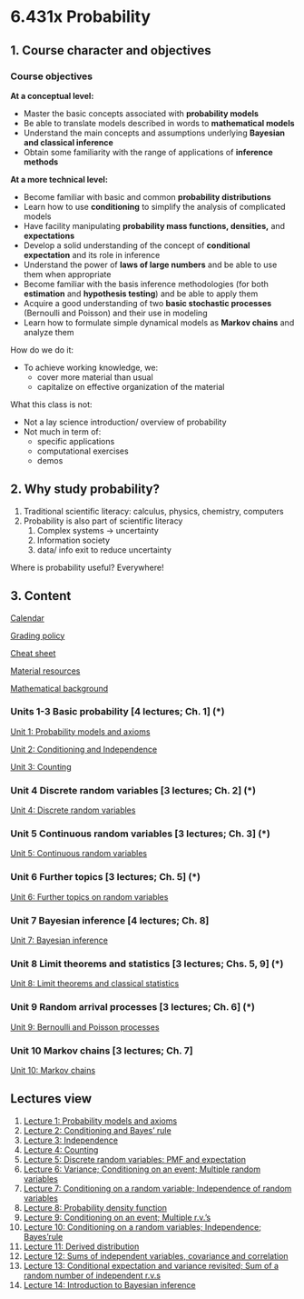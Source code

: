 # 6.431x Probability

## 1. Course character and objectives

### Course objectives

**At a conceptual level:**

- Master the basic concepts associated with **probability models**
- Be able to translate models described in words to **mathematical models**
- Understand the main concepts and assumptions underlying **Bayesian and classical inference**
- Obtain some familiarity with the range of applications of **inference methods**

**At a more technical level:**

- Become familiar with basic and common **probability distributions**
- Learn how to use **conditioning** to simplify the analysis of complicated models
- Have facility manipulating **probability mass functions, densities,** and **expectations**
- Develop a solid understanding of the concept of **conditional expectation** and its role in inference
- Understand the power of **laws of large numbers** and be able to use them when appropriate
- Become familiar with the basis inference methodologies (for both **estimation** and **hypothesis testing**) and be able to apply them
- Acquire a good understanding of two **basic stochastic processes** (Bernoulli and Poisson) and their use in modeling
- Learn how to formulate simple dynamical models as **Markov chains** and analyze them

How do we do it:

- To achieve working knowledge, we:
    - cover more material than usual
    - capitalize on effective organization of the material

What this class is not:

- Not a lay science introduction/ overview of probability
- Not much in term of:
    - specific applications
    - computational exercises
    - demos

## 2. Why study probability?

1. Traditional scientific literacy: calculus, physics, chemistry, computers
2. Probability is also part of scientific literacy
    1. Complex systems → uncertainty
    2. Information society
    3. data/ info exit to reduce uncertainty

Where is probability useful? Everywhere!

## 3. Content

[Calendar](study_notes/Calendar%20389bb719a7554faa8289ad6958edb2ce.md)

[Grading policy](study_notes/Grading%20policy%2008652a92cf9f461ab3a2111338b51bb4.md)

[Cheat sheet](study_notes/Cheat%20sheet%204394aea41da8498689ae6b6e033fc865.md)

[Material resources](study_notes/Material%20resources%20448c46f88f4e4997ad9a7df389287b64.md)

[Mathematical background](study_notes/Mathematical%20background%20514b06a51c0e4c578917c17f8f81c6e0.md)

### **Units 1-3** Basic probability [4 lectures; Ch. 1] (*)

[Unit 1: Probability models and axioms](study_notes/Unit%201%20Probability%20models%20and%20axioms%20b67b1a47557449e78f97d2073dfd1d98.md)

[Unit 2: Conditioning and Independence](study_notes/Unit%202%20Conditioning%20and%20Independence%207137eff04f6c489d9d2c37c1ae7dd0c8.md)

[Unit 3: Counting](study_notes/Unit%203%20Counting%207cbf2339e5f34195a84d3d67426faa8f.md)

### **Unit 4** Discrete random variables [3 lectures; Ch. 2] (*)

[Unit 4: Discrete random variables](study_notes/Unit%204%20Discrete%20random%20variables%2041cf21b82aa44d9098005a109263cc64.md)

### **Unit 5** Continuous random variables [3 lectures; Ch. 3] (*)

[Unit 5: Continuous random variables](study_notes/Unit%205%20Continuous%20random%20variables%202ef777e2df5e4110aba854247a590fb8.md)

### **Unit 6** Further topics [3 lectures; Ch. 5] (*)

[Unit 6: Further topics on random variables](study_notes/Unit%206%20Further%20topics%20on%20random%20variables%201fd874a2e1504c40be7a078a50794e40.md)

### **Unit 7** Bayesian inference [4 lectures; Ch. 8]

[Unit 7: Bayesian inference](study_notes/Unit%207%20Bayesian%20inference%209da02c265b674e0fb6c3a70c7d160d37.md)

### **Unit 8** Limit theorems and statistics [3 lectures; Chs. 5, 9] (*)

[Unit 8: Limit theorems and classical statistics](study_notes/Unit%208%20Limit%20theorems%20and%20classical%20statistics%207244e311a3714e47908f4d403e1d90b8.md)

### **Unit 9** Random arrival processes [3 lectures; Ch. 6] (*)

[Unit 9: Bernoulli and Poisson processes](study_notes/Unit%209%20Bernoulli%20and%20Poisson%20processes%203e0aa58afd1a48ec8192244f4674da63.md)

### **Unit 10** Markov chains [3 lectures; Ch. 7]

[Unit 10: Markov chains](study_notes/Unit%2010%20Markov%20chains%20dbea4041e4214472a31f4b3638a187d4.md)

## Lectures view

1. [Lecture 1: Probability models and axioms](study_notes/Unit%201%20Probability%20models%20and%20axioms%20b67b1a47557449e78f97d2073dfd1d98.md) 
2. [Lecture 2: Conditioning and Bayes’ rule](study_notes/Unit%202%20Conditioning%20and%20Independence%207137eff04f6c489d9d2c37c1ae7dd0c8.md) 
3. [Lecture 3: Independence](study_notes/Unit%202%20Conditioning%20and%20Independence%207137eff04f6c489d9d2c37c1ae7dd0c8.md) 
4. [Lecture 4: Counting](study_notes/Unit%203%20Counting%207cbf2339e5f34195a84d3d67426faa8f.md) 
5. [Lecture 5: Discrete random variables: PMF and expectation](study_notes/Unit%204%20Discrete%20random%20variables%2041cf21b82aa44d9098005a109263cc64.md) 
6. [Lecture 6: Variance; Conditioning on an event; Multiple random variables](study_notes/Unit%204%20Discrete%20random%20variables%2041cf21b82aa44d9098005a109263cc64.md) 
7. [Lecture 7: Conditioning on a random variable; Independence of random variables](study_notes/Unit%204%20Discrete%20random%20variables%2041cf21b82aa44d9098005a109263cc64.md) 
8. [Lecture 8: Probability density function](study_notes/Unit%205%20Continuous%20random%20variables%202ef777e2df5e4110aba854247a590fb8.md) 
9. [Lecture 9: Conditioning on an event; Multiple r.v.’s](study_notes/Unit%205%20Continuous%20random%20variables%202ef777e2df5e4110aba854247a590fb8.md) 
10. [Lecture 10: Conditioning on a random variables; Independence; Bayes’rule](study_notes/Unit%205%20Continuous%20random%20variables%202ef777e2df5e4110aba854247a590fb8.md) 
11. [Lecture 11: Derived distribution](study_notes/Unit%206%20Further%20topics%20on%20random%20variables%201fd874a2e1504c40be7a078a50794e40.md) 
12. [Lecture 12: Sums of independent variables, covariance and correlation](study_notes/Unit%206%20Further%20topics%20on%20random%20variables%201fd874a2e1504c40be7a078a50794e40.md) 
13. [Lecture 13: Conditional expectation and variance revisited; Sum of a random number of independent r.v.s](study_notes/Unit%206%20Further%20topics%20on%20random%20variables%201fd874a2e1504c40be7a078a50794e40.md) 
14. [Lecture 14: Introduction to Bayesian inference](study_notes/Unit%207%20Bayesian%20inference%209da02c265b674e0fb6c3a70c7d160d37.md)